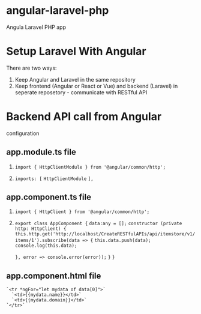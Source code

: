 # angular-laravel-php
Angula Laravel PHP app

# Setup Laravel With Angular 
There are two ways:
1. Keep Angular and Laravel in the same repository
2. Keep frontend (Angular or React or Vue) and backend (Laravel) in seperate reposetory - communicate with RESTful API

# Backend API call from Angular
configuration

## app.module.ts file
1. `import { HttpClientModule } from '@angular/common/http';`

3.   `imports: [`
         `HttpClientModule`
        `],`



## app.component.ts file
1. `import { HttpClient } from '@angular/common/http';`

3. `export class AppComponent {`
  `data:any = [];` 
  `constructor (private http: HttpClient) {`
  	`this.http.get('http://localhost/CreateRESTfulAPIs/api/itemstore/v1/items/1').subscribe(data => {`
  		`this.data.push(data);`
  		`console.log(this.data);`

  	`}, error => console.error(error));`
  `}`
`}`



## app.component.html file
    `<tr *ngFor="let mydata of data[0]">`
      `<td>{{mydata.name}}</td>`
      `<td>{{mydata.domain}}</td>`
    `</tr>`
